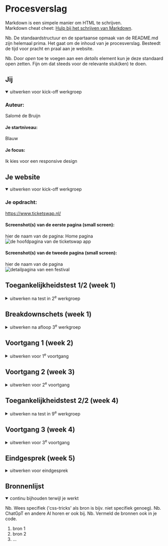 # Procesverslag
Markdown is een simpele manier om HTML te schrijven.  
Markdown cheat cheet: [Hulp bij het schrijven van Markdown](https://github.com/adam-p/markdown-here/wiki/Markdown-Cheatsheet).

Nb. De standaardstructuur en de spartaanse opmaak van de README.md zijn helemaal prima. Het gaat om de inhoud van je procesverslag. Besteedt de tijd voor pracht en praal aan je website.

Nb. Door *open* toe te voegen aan een *details* element kun je deze standaard open zetten. Fijn om dat steeds voor de relevante stuk(ken) te doen.





## Jij

<details open>
  <summary>uitwerken voor kick-off werkgroep</summary>

  ### Auteur:
  Salomé de Bruijn

  #### Je startniveau:
  Blauw

  #### Je focus:
  Ik kies voor een responsive design
 
</details>





## Je website

<details open>
  <summary>uitwerken voor kick-off werkgroep</summary>

  ### Je opdracht:
  https://www.ticketswap.nl/ 

  #### Screenshot(s) van de eerste pagina (small screen): 
  hier de naam van de pagina: Home pagina
  <img src="![alt text](<images/FireShot Capture 001 - TicketSwap - Snelle, veilige en eerlijke ticketdoorverkoop - Snel t_ - [www.ticketswap.nl].png>)" width="375px" alt="de hoofdpagina van de ticketswap app">


  #### Screenshot(s) van de tweede pagina (small screen):
  hier de naam van de pagina  
  <img src="![alt text](<images/FireShot Capture 002 - Parels van de Stad Festival 2025 - Koop en verkoop tickets - TS_ - [www.ticketswap.nl].png>)" width="375px" alt="detailpagina van een festival">
 
</details>



## Toegankelijkheidstest 1/2 (week 1)

<details>
  <summary>uitwerken na test in 2<sup>e</sup> werkgroep</summary>

  ### Bevindingen

  *****************************************
  Uitbreiden met de toegangkelijkheidstest
  *****************************************
  Lijst met je bevindingen die in de test naar voren kwamen: 
  Screenreader:
  - De screenreader gebruikt duidelijke termen en leest dingen gemakkelijk voor zonder gebruik te maken van metaforen.
  -Met gebruik van de tab toets wordt er visueel nadrruk gelegd op waar in de interface de focus ligt en laat zien wat de interactieve onderdelen zijn. Ook geeft de screen reader aan wanneer iets je naar een volgende pagina brengt.
  - Je kunt je goed navigeren door de website met tab toets.
  - De website is responsive en reageerd goed op verschillende schermvormaten. De elementen op de website schalen bij aan de dimenties van het scherm, zowel verticaal als horizontaal.
  - De knoppen op de website hebben verschillende states waardoor de gebruiker visuele feedback krijgt op wat hij uitvoert. de knoppen bevatten bijvoorbeeld een hover en een active state.
  - Links en knoppen geven aan waar ze naartoe navigeren met een duidelijke beschrijving van de screenreader dat het linkt naar een volgende pagina.
  - Er wordt uitgelegd bij knoppen hoe je deze kunt gebruiken.
  De website bevat een h1 en de andere kopjes op de website bevatten duidelijke titels voor de secties van de website.
  De website heeft een duidelijke volgorde met h1, h2 en h3's.
  - Bij een lange carousel moet je de hele carousel afgaan met de tabtoets voordat je verder kunt op de pagina, er is geen mogelijkheid om deze over te slaan.
  - Er wordt in de website goed gebruik gemaakt van list elementen voor content die in lijsten staat.
  - Er wordt veel gebruik gemaakt van divs en spans in de website.
  - De afbeelding bevatten allemaal een alt die de afbeelding beschrijft, wel is deze is niet altijd even duidelijk beschreven. 
  - Hij herkent de "Zoek je je favoriete artiesten" van spotify niet en leest dit niet voor.
  - In sommige teksten staat een verticale lijn in de titel bijvoorbeeld: Circoloco | 2025. 
  De screenreader leest dit dan ook hardop voor als " verticale lijn"
  -In de html wordt correct gebruik gemaakt de tags zoals buttons.
  - De website bevat een light-dark mode en het contrast van de gebruikte kleuren is hierop aangepast.
  - De kleuren op de website worden gebruikt bij iconen en subcategorieen en zijn niet de belangrijkste manier waarop informatie wordt overgebracht.
  -De website bevat weinig/ geen drukke animaties, en voorkomt dat mensen dit uit moeten zetten.
  - het contast op de website is goed, vooral de belangrijkste elementen hebben het hogere contrast, de minder belanrgijke elementen hebben een minder hoog contrast.


</details>



## Breakdownschets (week 1)

<details>
  <summary>uitwerken na afloop 3<sup>e</sup> werkgroep</summary>

  ### de hele pagina: 
  <img src="images/breakdownschets.jpg" width="375px" alt="breakdown van de hele pagina">

  ### dynamisch deel (bijv menu): 
  <img src="" width="375px" alt="breakdown van een dynamisch deel">

  ### wellicht nog een dynamisch deel (bijv filter): 
  <img src="" width="375px" alt="breakdown van nog een dynamisch deel">

</details>





## Voortgang 1 (week 2)

<details>
  <summary>uitwerken voor 1<sup>e</sup> voortgang</summary>

  ### Stand van zaken
  Bij het uitwerken van de breakdown schetsen merkte ik dat ik toch wel veel nog twijfelde over welke tag ik voor iets moest gebruiken en wanneer ik wat mag gebruiken. 
  Ik merkte wel dat toen ik eenmaal begon aan de html deze breakdown schets erg fijn was omdat ik terug kon kijken en eigenlijk bij mezelf kon spieken. Ik had hierdoor ook het gevoel dat het allemaal eigenlijk veel sneller ging dan normaal. Ik vond de breakdownwschets daarom ook echt iets wat ik voortaan standaard ga doen hiervoor.
  Wel had ik deze week wat moeite met het maken van de opdrachten vooral omdat ik ze nog niet kon gebruiken in mijn eigen website. Voor deze week had ik namelijk enkel de html gemaakt. 


  ### Agenda voor meeting
  samen met je groepje opstellen

  | student 1      | student 2          | student 3    | student 4        |
  | ---            | ---                | ---          | ---              |
  | dit bespreken  | en dit             | en ik dit    | en dan ik dat    |
  | en dat ook nog | dit als er tijd is | nog een punt | dit wil ik zeker |
  | ...            | ...                | ...          | ...              |


  ### Verslag van meeting
  hier na afloop snel de uitkomsten van de meeting vastleggen

wat is de code voor een datum in een tekst?
 - time / daytime

toegankelijkheids test mag uitgebreider, kijken bij de lijst met dingen die erin moeten staan (toegankelijkheids test).

spotify knop/ popup in mijn html kan <dialog> zijn.

/span: lijkt op een div, kun je een styling hangen aan een stukje tekst binnen een tekst/blokje. 



</details>





## Voortgang 2 (week 3)

<details>
  <summary>uitwerken voor 2<sup>e</sup> voortgang</summary>

  ### Stand van zaken
  hier dit ging goed & dit was lastig (neem ook screenshots op van delen van je website en code)
  Ik heb deze week minder uitkunnen voeren dan ik zou willen. Ik merkte dat het allemaal wat stroever ging bij het typen van de css, dit kwam vooral doordat ik meteen al aanliep tegen het probleem van het neerzetten van een h1 en input in een afbeelding. Het lukte mij niet om deze te krijgen zoals op de ticketswap website zelf en heb hier meerdere dingen voor geprobeerd. Hierbij merkte ik dat ik vooral grids nog niet helemaal onder de knie heb en vind ik het lastig om de juiste tags voor dingen te gebruiken. Ik wil hiervoor een lijstje gaan maken om het voor mijzelf duidlijk te maken.
  Ook heb ik een aantal buttons op mijn website die er niet uitzien als normale buttons maar meer als een tabje, hiervoor moet ik nog even kijken naar hoe ik die moet stylen zoals op de ticketswap website zelf.
  

  ### Agenda voor meeting
  samen met je groepje opstellen

  | student 1      | student 2          | student 3    | student 4        |
  | ---            | ---                | ---          | ---              |
  | dit bespreken  | en dit             | en ik dit    | en dan ik dat    |
  | en dat ook nog | dit als er tijd is | nog een punt | dit wil ik zeker |
  | ...            | ...                | ...          | ...              |


  ### Verslag van meeting
  hier na afloop snel de uitkomsten van de meeting vastleggen

  - punt 1
  - punt 2
  - nog een punt
- ...

</details>





## Toegankelijkheidstest 2/2 (week 4)

<details>
  <summary>uitwerken na test in 9<sup>e</sup> werkgroep</summary>

  ### Bevindingen
  Lijst met je bevindingen die in de test naar voren kwamen (geef ook aan wat er verbeterd is):

</details>





## Voortgang 3 (week 4)

<details>
  <summary>uitwerken voor 3<sup>e</sup> voortgang</summary>

  ### Stand van zaken
  hier dit ging goed & dit was lastig (neem ook screenshots op van delen van je website en code)


  ### Agenda voor meeting
  samen met je groepje opstellen

  | student 1      | student 2          | student 3    | student 4        |
  | ---            | ---                | ---          | ---              |
  | dit bespreken  | en dit             | en ik dit    | en dan ik dat    |
  | en dat ook nog | dit als er tijd is | nog een punt | dit wil ik zeker |
  | ...            | ...                | ...          | ...              |


  ### Verslag van meeting
  hier na afloop snel de uitkomsten van de meeting vastleggen

  - punt 1
  - punt 2
  - nog een punt
  - ...

</details>





## Eindgesprek (week 5)

<details>
  <summary>uitwerken voor eindgesprek</summary>

  ### Je uitkomst - karakteristiek screenshots:
  <img src="readme-images/dummy-plaatje.jpg" width="375px" alt="uitomst opdracht 1">


  ### Dit ging goed/Heb ik geleerd: 
  Korte omschrijving met plaatjes

  <img src="readme-images/dummy-plaatje.jpg" width="375px" alt="top">


  ### Dit was lastig/Is niet gelukt:
  Korte omschrijving met plaatjes

  <img src="readme-images/dummy-plaatje.jpg" width="375px" alt="bummer">
</details>





## Bronnenlijst

<details open>
  <summary>continu bijhouden terwijl je werkt</summary>

  Nb. Wees specifiek ('css-tricks' als bron is bijv. niet specifiek genoeg). 
  Nb. ChatGpT en andere AI horen er ook bij.
  Nb. Vermeld de bronnen ook in je code.

  1. bron 1
  2. bron 2
  3. ...

</details>